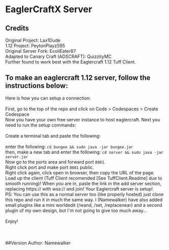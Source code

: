 # EaglerCraftX Server

## Credits
Original Project: Lax1Dude
<br>
1.12 Project: PeytonPlayz595
<br>
Original Server Fork: EcoliEater87
<br> 
Adapted to Canary Craft (ADSCRAFT): QuizzityMC
<br>
Further found to work best with the Eaglercraft 1.12 Tuff Client.
<br>

## To make an eaglercraft 1.12 server, follow the instructions below:
Here is how you can setup a connection:
<br>
<br>
First, go to the top of the repo and click on Code > Codespaces > Create Codespace
<br>
Now you have your own free server instance to host eaglercraft. Next you need to run the setup commands:
<br>
<br>
Create a terminal tab and paste the following:<br>
<br>
enter the following: `cd bungee && sudo java -jar bungee.jar`
<br>
then, make a new tab and enter the following: `cd server && sudo java -jar server.jar`
<br>
Now go to the ports area and forward port `8081`.
<br>
Right click port and make port `8081` public.
<br>
Right click again, click open in browser, then copy the URL of the page.
<br>
Load up the client (Tuff Client recomended [See TuffClient.Readme] due to smooth running)! When you are in, paste the link in the add server section, replacing https:// with wss:// and join!
Your Eaglercraft server is setup!
<br>
PS: You can use this as a normal server too (like properly hosted) just clone this repo and run it in much the same way. I (Namewalker) have also added small plugins like a mini worldedit (/wand, /set, /replacenear) and a second plugin of my own design, but I'm not going to give too much away...
<br>
<br>
Enjoy!
<br>
<br>
<br>
<br>
##Version Author: Namewalker
